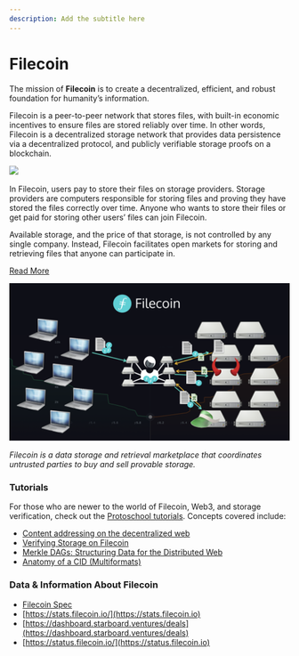 ```yaml
---
description: Add the subtitle here
---
```


# Filecoin

The mission of **Filecoin** is to create a decentralized, efficient, and robust foundation for humanity’s information.

Filecoin is a peer-to-peer network that stores files, with built-in economic incentives to ensure files are stored reliably over time. In other words, Filecoin is a decentralized storage network that provides data persistence via a decentralized protocol, and publicly verifiable storage proofs on a blockchain.

![](https://lh4.googleusercontent.com/OX3\_r64M0C6jSJantF8W3Xovw8lywU6njHSygtJNxfIpCG1523NZQj2O9WSapLqhOLJIvOc\_V6yGPIL7qELLeCSGHFpwtjTVNFsDC9fx30vH7rMnRTiRhYbq8MrXQtEWBlm0Rj4724Js)

In Filecoin, users pay to store their files on storage providers. Storage providers are computers responsible for storing files and proving they have stored the files correctly over time. Anyone who wants to store their files or get paid for storing other users’ files can join Filecoin.

Available storage, and the price of that storage, is not controlled by any single company. Instead, Filecoin facilitates open markets for storing and retrieving files that anyone can participate in.

[Read More](https://docs.filecoin.io/about-filecoin/what-is-filecoin/#for-users)

![](<../../.gitbook/assets/image (1).png>)

_Filecoin is a data storage and retrieval marketplace that coordinates untrusted parties to buy and sell provable storage._

### Tutorials
For those who are newer to the world of Filecoin, Web3, and storage verification, check out the [Protoschool tutorials](https://proto.school/course/filecoin). Concepts covered include:

* [Content addressing on the decentralized web](https://proto.school/content-addressing)
* [Verifying Storage on Filecoin](https://proto.school/verifying-storage-on-filecoin)
* [Merkle DAGs: Structuring Data for the Distributed Web](https://proto.school/merkle-dags)
* [Anatomy of a CID (Multiformats)](https://proto.school/anatomy-of-a-cid)

### Data & Information About Filecoin

* [Filecoin Spec](https://spec.filecoin.io/#section-intro)
* [https://stats.filecoin.io/](https://stats.filecoin.io)
* [https://dashboard.starboard.ventures/deals](https://dashboard.starboard.ventures/deals)
* [https://status.filecoin.io/](https://status.filecoin.io)
